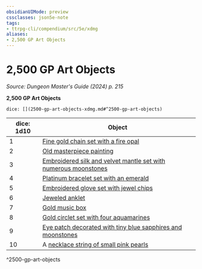 ```yaml
---
obsidianUIMode: preview
cssclasses: json5e-note
tags:
- ttrpg-cli/compendium/src/5e/xdmg
aliases:
- 2,500 GP Art Objects
---
```

# 2,500 GP Art Objects
*Source: Dungeon Master's Guide (2024) p. 215* 

**2,500 GP Art Objects**

`dice: [](2500-gp-art-objects-xdmg.md#^2500-gp-art-objects)`

| dice: 1d10 | Object |
|------------|--------|
| 1 | [Fine gold chain set with a fire opal](Інструменти%20ДМ/CLI/items/fine-gold-chain-set-with-a-fire-opal-xdmg.md) |
| 2 | [Old masterpiece painting](Інструменти%20ДМ/CLI/items/old-masterpiece-painting-xdmg.md) |
| 3 | [Embroidered silk and velvet mantle set with numerous moonstones](Інструменти%20ДМ/CLI/items/embroidered-silk-and-velvet-mantle-set-with-numerous-moonstones-xdmg.md) |
| 4 | [Platinum bracelet set with an emerald](Інструменти%20ДМ/CLI/items/platinum-bracelet-set-with-an-emerald-xdmg.md) |
| 5 | [Embroidered glove set with jewel chips](Інструменти%20ДМ/CLI/items/embroidered-glove-set-with-jewel-chips-xdmg.md) |
| 6 | [Jeweled anklet](Інструменти%20ДМ/CLI/items/jeweled-anklet-xdmg.md) |
| 7 | [Gold music box](Інструменти%20ДМ/CLI/items/gold-music-box-xdmg.md) |
| 8 | [Gold circlet set with four aquamarines](Інструменти%20ДМ/CLI/items/gold-circlet-set-with-four-aquamarines-xdmg.md) |
| 9 | [Eye patch decorated with tiny blue sapphires and moonstones](Інструменти%20ДМ/CLI/items/eye-patch-decorated-with-tiny-blue-sapphires-and-moonstones-xdmg.md) |
| 10 | A [necklace string of small pink pearls](Інструменти%20ДМ/CLI/items/necklace-string-of-small-pink-pearls-xdmg.md) |
^2500-gp-art-objects
